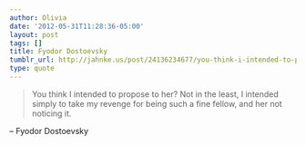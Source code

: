 ```yaml
---
author: Olivia
date: '2012-05-31T11:28:36-05:00'
layout: post
tags: []
title: Fyodor Dostoevsky
tumblr_url: http://jahnke.us/post/24136234677/you-think-i-intended-to-propose-to-her-not-in-the
type: quote
---
```


> You think I intended to propose to her? Not in the least, I intended simply to take my revenge for being such a fine fellow, and her not noticing it.

– Fyodor Dostoevsky
